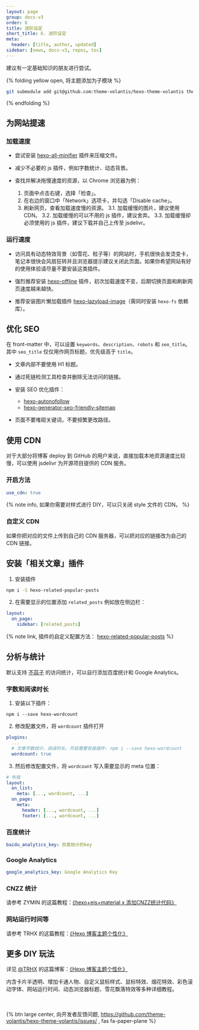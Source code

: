 ```yaml
---
layout: page
group: docs-v3
order: 6
title: 进阶设定
short_title: 6. 进阶设定
meta:
  header: [title, author, updated]
sidebar: [news, docs-v3, repos, toc]
---
```


建议有一定基础知识的朋友进行尝试。

{% folding yellow open, 将主题添加为子模块 %}

```sh
git submodule add git@github.com:theme-volantis/hexo-theme-volantis themes/volantis
```
{% endfolding %}

## 为网站提速

### 加载速度

- 尝试安装 [hexo-all-minifier](https://github.com/chenzhutian/hexo-all-minifier) 插件来压缩文件。

- 减少不必要的 js 插件，例如字数统计、动态背景。

- 查找并解决拖慢速度的资源，以 Chrome 浏览器为例：
  1. 页面中点击右键，选择「检查」。
  2. 在右边的窗口中「Network」选项卡，并勾选「Disable cache」。
  3. 刷新网页，查看加载速度慢的资源。
    3.1. 加载缓慢的图片，建议使用 CDN。
    3.2. 加载缓慢的可以不用的 js 插件，建议舍弃。
    3.3. 加载缓慢却必须使用的 js 插件，建议下载并自己上传至 jsdelivr。

### 运行速度

- 访问具有动态特效背景（如雪花、粒子等）的网站时，手机很快会发烫变卡，笔记本很快会风扇狂转并且浏览器提示建议关闭此页面。如果你希望网站有好的使用体验请尽量不要安装这类插件。

- 强烈推荐安装 [hexo-offline](https://github.com/JLHwung/hexo-offline) 插件，初次加载速度不变，后期切换页面和刷新网页速度越来越快。

- 推荐安装图片懒加载插件 [hexo-lazyload-image](https://github.com/Troy-Yang/hexo-lazyload-image)（需同时安装 `hexo-fs` 依赖库）。


## 优化 SEO

在 front-matter 中，可以设置 `keywords`、`description`、`robots` 和 `seo_title`。其中 `seo_title` 仅仅用作网页标题，优先级高于 `title`。

- 文章内部不要使用 H1 标题。

- 通过死链检测工具检查并删除无法访问的链接。

- 安装 SEO 优化插件：
  - [hexo-autonofollow](https://github.com/liuzc/hexo-autonofollow)
  - [hexo-generator-seo-friendly-sitemap](https://github.com/ludoviclefevre/hexo-generator-seo-friendly-sitemap)

- 页面不要堆砌关键词，不要频繁更改路径。


## 使用 CDN

对于大部分将博客 deploy 到 GitHub 的用户来说，直接加载本地资源速度比较慢，可以使用 jsdelivr 为开源项目提供的 CDN 服务。

### 开启方法

```yaml blog/_config.yml
use_cdn: true
```

{% note info, 如果你需要对样式进行 DIY，可以只关闭 style 文件的 CDN。 %}

### 自定义 CDN

如果你把对应的文件上传到自己的 CDN 服务器，可以把对应的链接改为自己的 CDN 链接。


## 安装「相关文章」插件

1. 安装插件
```sh
npm i -S hexo-related-popular-posts
```

2. 在需要显示的位置添加 `related_posts` 例如放在侧边栏：
```yaml blog/themes/volantis/_config.yml
layout:
  on_page:
    sidebar: [related_posts]
```

{% note link, 插件的自定义配置方法： [hexo-related-popular-posts](https://github.com/tea3/hexo-related-popular-posts) %}

## 分析与统计

默认支持 [不蒜子](http://busuanzi.ibruce.info/) 的访问统计，可以自行添加百度统计和 Google Analytics。

### 字数和阅读时长

1. 安装以下插件：
```
npm i --save hexo-wordcount
```
2. 修改配置文件，将 `wordcount` 插件打开
```yaml blog/themes/volantis/_config.yml
plugins:
  ...
  # 文章字数统计、阅读时长，开启需要安装插件: npm i --save hexo-wordcount
  wordcount: true
```
3. 然后修改配置文件，将 `wordcount` 写入需要显示的 meta 位置：
```yaml blog/themes/volantis/_config.yml
# 布局
layout:
  on_list:
    meta: [..., wordcount, ...]
  on_page:
    meta:
      header: [..., wordcount, ...]
      footer: [..., wordcount, ...]
```

### 百度统计

```yaml blog/_config.yml
baidu_analytics_key: 百度统计的key
```


### Google Analytics

```yaml blog/_config.yml
google_analytics_key: Google Analytics Key
```

### CNZZ 统计

请参考 ZYMIN 的这篇教程：[《hexo+ejs+material x 添加CNZZ统计代码》](https://zymin.cn/arcticle/hexo+ejs+material.html)

### 网站运行时间等

请参考 TRHX 的这篇教程：[《Hexo 博客主题个性化》](https://itrhx.com/2018/08/27/A04-Hexo-blog-topic-personalization/)

## 更多 DIY 玩法


详见 [@TRHX](https://www.itrhx.com) 的这篇博客：[《Hexo 博客主题个性化》](https://www.itrhx.com/2018/08/27/A04-Hexo-blog-topic-personalization/)

内含卡片半透明、增加卡通人物、自定义鼠标样式、鼠标特效、烟花特效、彩色滚动字体、网站运行时间、动态浏览器标题、雪花飘落特效等多种详细教程。

<br><br>{% btn large center, 向开发者反馈问题, https://github.com/theme-volantis/hexo-theme-volantis/issues/ , fas fa-paper-plane %}

